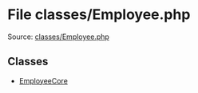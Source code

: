 File classes/Employee.php
=========

Source: [classes/Employee.php](https://github.com/PrestaShop/PrestaShop/blob/1.5.4.1/classes/Employee.php)


Classes
-------

* [EmployeeCore](class.EmployeeCore.md)

